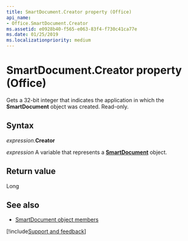 ```yaml
---
title: SmartDocument.Creator property (Office)
api_name:
- Office.SmartDocument.Creator
ms.assetid: e0928b40-f565-e063-83f4-f730c41ca77e
ms.date: 01/25/2019
ms.localizationpriority: medium
---
```



# SmartDocument.Creator property (Office)

Gets a 32-bit integer that indicates the application in which the **SmartDocument** object was created. Read-only.


## Syntax

_expression_.**Creator**

_expression_ A variable that represents a **[SmartDocument](Office.SmartDocument.md)** object.


## Return value

Long


## See also

- [SmartDocument object members](overview/Library-Reference/smartdocument-members-office.md)



[!include[Support and feedback](~/includes/feedback-boilerplate.md)]